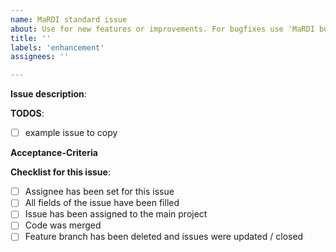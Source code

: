 ```yaml
---
name: MaRDI standard issue
about: Use for new features or improvements. For bugfixes use 'MaRDI bugfix issue' 
title: ''
labels: 'enhancement'
assignees: ''

---
```



**Issue description**:
<!--
What is the reason for creating the issue and what is it about? 
Example: "On the website, our Button for accessing the 'about' page is not visible. we want our program to make the page accessible with a button to ensure the 'About'-page can be visited."
-->
 
 
**TODOS**: 

<!--
 (In technical terms, suggestions of what has to be done to resolve the issue.)
- Example: Modify opacity for the button-class in css files. 
-->
- [ ] example issue to copy 

**Acceptance-Criteria** 
<!--
(List of criteria to be fulfilled for resolving the issue)
What shall be reached with this issue?
List criteria mandatory for closing the issue:

- Example: The About-button is visible when accesing home.html in Google Chrome and Firefox  
-->

**Checklist for this issue**: 
<!-- The following checks track the progress of the issue: -->
- [ ] Assignee has been set for this issue 
- [ ] All fields of the issue have been filled 
- [ ] Issue has been assigned to the main project
- [ ] Code was merged
- [ ] Feature branch has been deleted and issues were updated / closed
